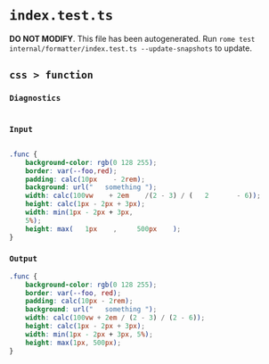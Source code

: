 # `index.test.ts`

**DO NOT MODIFY**. This file has been autogenerated. Run `rome test internal/formatter/index.test.ts --update-snapshots` to update.

## `css > function`

### `Diagnostics`

```

```

### `Input`

```css

.func {
	background-color: rgb(0 128 255);
	border: var(--foo,red);
	padding: calc(10px    - 2rem);
	background: url("   something ");
	width: calc(100vw    + 2em    /(2 - 3) / (   2       - 6));
	height: calc(1px - 2px + 3px);
	width: min(1px - 2px + 3px,
	5%);
	height: max(   1px    ,     500px    );
}

```

### `Output`

```css
.func {
	background-color: rgb(0 128 255);
	border: var(--foo, red);
	padding: calc(10px - 2rem);
	background: url("   something ");
	width: calc(100vw + 2em / (2 - 3) / (2 - 6));
	height: calc(1px - 2px + 3px);
	width: min(1px - 2px + 3px, 5%);
	height: max(1px, 500px);
}

```
